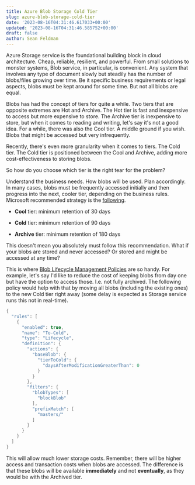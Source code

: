 ```yaml
---
title: Azure Blob Storage Cold Tier
slug: azure-blob-storage-cold-tier
date: '2023-08-16T04:31:46.617033+00:00'
updated: '2023-08-16T04:31:46.585752+00:00'
draft: false
author: Sean Feldman
---
```

Azure Storage service is the foundational building block in cloud architecture. Cheap, reliable, resilient, and powerful. From small solutions to monster systems, Blob service, in particular, is convenient. Any system that involves any type of document slowly but steadily has the number of blobs/files growing over time. Be it specific business requirements or legal aspects, blobs must be kept around for some time. But not all blobs are equal.

Blobs has had the concept of tiers for quite a while. Two tiers that are opposite extremes are Hot and Archive. The Hot tier is fast and inexpensive to access but more expensive to store. The Archive tier is inexpensive to store, but when it comes to reading and writing, let's say it's not a good idea. For a while, there was also the Cool tier. A middle ground if you wish. Blobs that might be accessed but very infrequently.

Recently, there's even more granularity when it comes to tiers. The Cold tier. The Cold tier is positioned between the Cool and Archive, adding more cost-effectiveness to storing blobs. 

So how do you choose which tier is the right tear for the problem?

Understand the business needs. How blobs will be used. Plan accordingly. In many cases, blobs must be frequently accessed initially and then progress into the next, cooler tier, depending on the business rules. Microsoft recommended strategy is the [following][1].

 - **Cool** tier: minimum retention of 30 days
 - **Cold** tier: minimum retention of 90 days
 - **Archive** tier: minimum retention of 180 days

This doesn't mean you absolutely must follow this recommendation. What if your blobs are stored and never accessed? Or stored and might be accessed at any time?

This is where [Blob Lifecycle Management Policies][2] are so handy. For example, let's say I'd like to reduce the cost of keeping blobs from day one but have the option to access those. I.e. not fully archived. The following policy would help with that by moving all blobs (including the existing ones) to the new Cold tier right away (some delay is expected as Storage service runs this not in real-time).

```csharp
{
  "rules": [
    {
      "enabled": true,
      "name": "To-Cold",
      "type": "Lifecycle",
      "definition": {
        "actions": {
          "baseBlob": {
            "tierToCold": {
              "daysAfterModificationGreaterThan": 0
            }
          }
        },
        "filters": {
          "blobTypes": [
            "blockBlob"
          ],
          "prefixMatch": [
            "masters/"
          ]
        }
      }
    }
  ]
}
```
This will allow much lower storage costs. Remember, there will be higher access and transaction costs when blobs are accessed. The difference is that these blobs will be available **immediately** and not **eventually**, as they would be with the Archived tier.

[1]: https://learn.microsoft.com/en-us/azure/storage/blobs/access-tiers-overview#summary-of-access-tier-options
[2]: https://learn.microsoft.com/en-us/azure/storage/blobs/lifecycle-management-policy-configure

